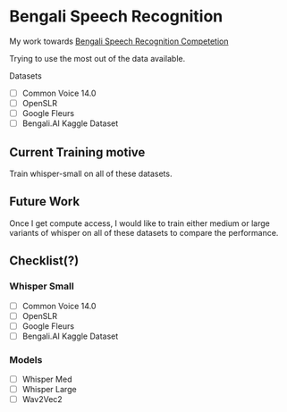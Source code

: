 # Bengali Speech Recognition

My work towards [Bengali Speech Recognition Competetion](https://www.kaggle.com/competitions/bengaliai-speech/)

Trying to use the most out of the data available.

Datasets

- [ ] Common Voice 14.0
- [ ] OpenSLR
- [ ] Google Fleurs
- [ ] Bengali.AI Kaggle Dataset

## Current Training motive

Train whisper-small on all of these datasets.

## Future Work

Once I get compute access, I would like to train either medium or large variants of whisper on all of these datasets to compare the performance.


## Checklist(?)

### Whisper Small

- [ ] Common Voice 14.0
- [ ] OpenSLR
- [ ] Google Fleurs
- [ ] Bengali.AI Kaggle Dataset

### Models

- [ ] Whisper Med
- [ ] Whisper Large
- [ ] Wav2Vec2
